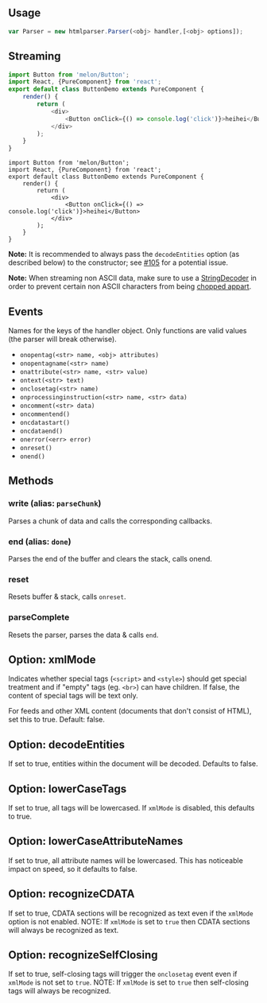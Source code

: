 ## Usage

```javascript
var Parser = new htmlparser.Parser(<obj> handler,[<obj> options]);
```

## Streaming
```javascript
import Button from 'melon/Button';
import React, {PureComponent} from 'react';
export default class ButtonDemo extends PureComponent {
    render() {
        return (
            <div>
                <Button onClick={() => console.log('click')}>heihei</Button>
            </div>
        );
    }
}
```

```react 一个按钮的示例
import Button from 'melon/Button';
import React, {PureComponent} from 'react';
export default class ButtonDemo extends PureComponent {
    render() {
        return (
            <div>
                <Button onClick={() => console.log('click')}>heihei</Button>
            </div>
        );
    }
}
```

__Note:__ It is recommended to always pass the `decodeEntities` option (as described below) to the constructor; see [#105](https://github.com/fb55/htmlparser2/issues/105) for a potential issue.

__Note:__ When streaming non ASCII data, make sure to use a [StringDecoder](https://nodejs.org/api/string_decoder.html) in order to prevent certain non ASCII characters from being [chopped appart](https://github.com/fb55/htmlparser2/pull/128).  
## Events

Names for the keys of the handler object. Only functions are valid values (the parser will break otherwise).

* `onopentag(<str> name, <obj> attributes)`
* `onopentagname(<str> name)`
* `onattribute(<str> name, <str> value)`
* `ontext(<str> text)`
* `onclosetag(<str> name)`
* `onprocessinginstruction(<str> name, <str> data)`
* `oncomment(<str> data)`
* `oncommentend()`
* `oncdatastart()`
* `oncdataend()`
* `onerror(<err> error)`
* `onreset()`
* `onend()`

## Methods
### write (alias: `parseChunk`)
Parses a chunk of data and calls the corresponding callbacks.

### end (alias: `done`)
Parses the end of the buffer and clears the stack, calls onend.

### reset
Resets buffer & stack, calls `onreset`.

### parseComplete
Resets the parser, parses the data & calls `end`.

## Option: xmlMode
Indicates whether special tags (`<script>` and `<style>`) should get special treatment and if "empty" tags (eg. `<br>`) can have children. If false, the content of special tags will be text only.

For feeds and other XML content (documents that don't consist of HTML), set this to true. Default: false.

## Option: decodeEntities
If set to true, entities within the document will be decoded. Defaults to false.

## Option: lowerCaseTags
If set to true, all tags will be lowercased. If `xmlMode` is disabled, this defaults to true.

## Option: lowerCaseAttributeNames
If set to true, all attribute names will be lowercased. This has noticeable impact on speed, so it defaults to false.

## Option: recognizeCDATA
If set to true, CDATA sections will be recognized as text even if the `xmlMode` option is not enabled. NOTE: If `xmlMode` is set to `true` then CDATA sections will always be recognized as text.

## Option: recognizeSelfClosing
If set to true, self-closing tags will trigger the `onclosetag` event even if `xmlMode` is not set to `true`. NOTE: If `xmlMode` is set to `true` then self-closing tags will always be recognized.
